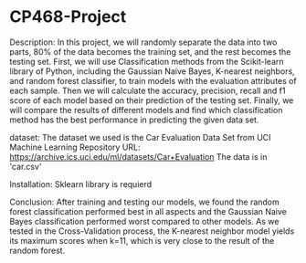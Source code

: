 # CP468-Project

Description:
In this project, we will randomly separate the data into two parts, 80% of the data becomes the training set, and the rest becomes the testing set. First, we will use Classification methods from the Scikit-learn library of Python, including the Gaussian Naive Bayes, K-nearest neighbors, and random forest classifier, to train models with the evaluation attributes of each sample. Then we will calculate the accuracy, precision, recall and f1 score of each model based on their prediction of the testing set. Finally, we will compare the results of different models and find which classification method has the best performance in predicting the given data set. 

dataset:
The dataset we used is the Car Evaluation Data Set from UCI Machine Learning Repository
URL: https://archive.ics.uci.edu/ml/datasets/Car+Evaluation
The data is in 'car.csv'

Installation:
Sklearn library is requierd

Conclusion:
After training and testing our models, we found the random forest classification performed best in all aspects and the Gaussian Naive Bayes classification performed worst compared to other models. As we tested in the Cross-Validation process, the K-nearest neighbor model yields its maximum scores when k=11, which is very close to the result of the random forest. 


